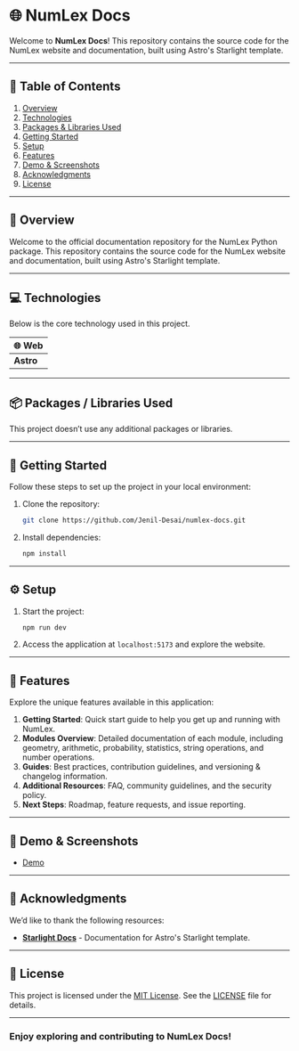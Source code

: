# 🌐 NumLex Docs

Welcome to **NumLex Docs**! This repository contains the source code for the NumLex website and documentation, built using Astro's Starlight template.

---

## 📑 Table of Contents

1. [Overview](#-overview)
2. [Technologies](#-technologies)
3. [Packages & Libraries Used](#-packages--libraries-used)
4. [Getting Started](#-getting-started)
5. [Setup](#-setup)
6. [Features](#-features)
7. [Demo & Screenshots](#-demo--screenshots)
8. [Acknowledgments](#-acknowledgments)
9. [License](#-license)

---

## 🌟 Overview

Welcome to the official documentation repository for the NumLex Python package. This repository contains the source code for the NumLex website and documentation, built using Astro's Starlight template.

---

## 💻 Technologies

Below is the core technology used in this project.

| 🌐 Web    |
| --------- |
| **Astro** |

---

## 📦 Packages / Libraries Used

This project doesn’t use any additional packages or libraries.

---

## 🚀 Getting Started

Follow these steps to set up the project in your local environment:

1. Clone the repository:
   ```bash
   git clone https://github.com/Jenil-Desai/numlex-docs.git
   ```
2. Install dependencies:
   ```bash
   npm install
   ```

---

## ⚙️ Setup

1. Start the project:
   ```bash
   npm run dev
   ```
2. Access the application at `localhost:5173` and explore the website.

---

## 🎯 Features

Explore the unique features available in this application:

1. **Getting Started**: Quick start guide to help you get up and running with NumLex.
2. **Modules Overview**: Detailed documentation of each module, including geometry, arithmetic, probability, statistics, string operations, and number operations.
3. **Guides**: Best practices, contribution guidelines, and versioning & changelog information.
4. **Additional Resources**: FAQ, community guidelines, and the security policy.
5. **Next Steps**: Roadmap, feature requests, and issue reporting.

---

## 🔗 Demo & Screenshots

- [Demo](https://numlex-docs.vercel.app/)

---

## 🙏 Acknowledgments

We’d like to thank the following resources:

- **[Starlight Docs](https://docs.astro.build/)** - Documentation for Astro's Starlight template.

---

## 📜 License

This project is licensed under the [MIT License](LICENSE). See the [LICENSE](LICENSE) file for details.

---

### Enjoy exploring and contributing to NumLex Docs!
